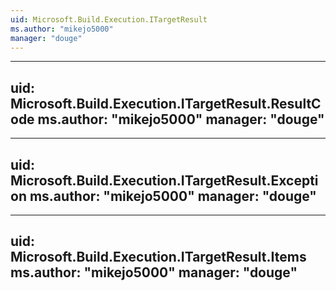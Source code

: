 ```yaml
---
uid: Microsoft.Build.Execution.ITargetResult
ms.author: "mikejo5000"
manager: "douge"
---
```


---
uid: Microsoft.Build.Execution.ITargetResult.ResultCode
ms.author: "mikejo5000"
manager: "douge"
---

---
uid: Microsoft.Build.Execution.ITargetResult.Exception
ms.author: "mikejo5000"
manager: "douge"
---

---
uid: Microsoft.Build.Execution.ITargetResult.Items
ms.author: "mikejo5000"
manager: "douge"
---
